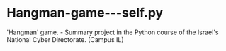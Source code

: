 # Hangman-game---self.py
'Hangman' game. - Summary project in the Python course of the Israel's National Cyber ​​Directorate. (Campus IL)
